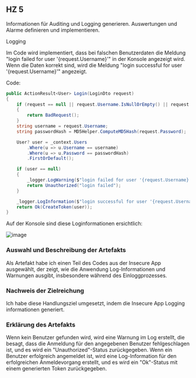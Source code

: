 ## HZ 5

Informationen für Auditing und Logging generieren. Auswertungen und Alarme definieren und implementieren.

Logging 

Im Code wird implementiert, dass bei falschen Benutzerdaten die Meldung "login failed for user '{request.Username}'" in der Konsole angezeigt wird. Wenn die Daten korrekt sind, wird die Meldung "login successful for user '{request.Username}'" angezeigt.

Code:
``` csharp
public ActionResult<User> Login(LoginDto request)
{
    if (request == null || request.Username.IsNullOrEmpty() || request.Password.IsNullOrEmpty())
    {
        return BadRequest();
    }
    string username = request.Username;
    string passwordHash = MD5Helper.ComputeMD5Hash(request.Password);

    User? user = _context.Users
        .Where(u => u.Username == username)
        .Where(u => u.Password == passwordHash)
        .FirstOrDefault();

    if (user == null)
    {
        _logger.LogWarning($"login failed for user '{request.Username}'");
        return Unauthorized("login failed");
    }

    _logger.LogInformation($"login successful for user '{request.Username}'");
    return Ok(CreateToken(user));
}
```


Auf der Konsole sind diese Loginformationen ersichtlich:

![image](https://github.com/FruitNinja69/VincentRobertThikalvannan_LB_183/assets/89131450/55013093-e7a1-40e4-817a-fa55a629c3cc)

### Auswahl und Beschreibung der Artefakts
Als Artefakt habe ich einen Teil des Codes aus der Insecure App ausgewählt, der zeigt, wie die Anwendung Log-Informationen und Warnungen ausgibt, insbesondere während des Einloggprozesses.

### Nachweis der Zielreichung 
Ich habe diese Handlungsziel umgesetzt, indem die Insecure App Logging informationen generiert. 

### Erklärung des Artefakts
Wenn kein Benutzer gefunden wird, wird eine Warnung im Log erstellt, die besagt, dass die Anmeldung für den angegebenen Benutzer fehlgeschlagen ist, und es wird ein "Unauthorized"-Status zurückgegeben. Wenn ein Benutzer erfolgreich angemeldet ist, wird eine Log-Information für den erfolgreichen Anmeldevorgang erstellt, und es wird ein "Ok"-Status mit einem generierten Token zurückgegeben.



